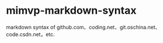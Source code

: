 # mimvp-markdown-syntax
markdown syntax of github.com、coding.net、git.oschina.net、code.csdn.net，etc.
